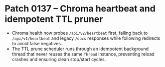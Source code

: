 # Patch 0137 – Chroma heartbeat and idempotent TTL pruner

- Chroma health now probes `/api/v2/heartbeat` first, falling back to `/api/v1/heartbeat` and legacy `/docs` responses while following redirects to avoid false negatives.
- The TTL prune scheduler runs through an idempotent background thread that never reuses the same `Thread` instance, preventing reload crashes and ensuring clean stop/start cycles.
